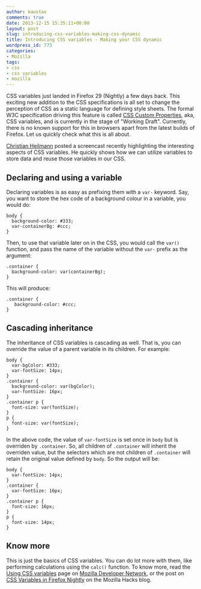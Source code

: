 ```yaml
---
author: kaustav
comments: true
date: 2013-12-15 15:35:11+00:00
layout: post
slug: introducing-css-variables-making-css-dynamic
title: Introducing CSS variables - Making your CSS dynamic
wordpress_id: 773
categories:
- Mozilla
tags:
- css
- css variables
- mozilla
---
```


CSS variables just landed in Firefox 29 (Nightly) a few days back. This exciting new addition to the CSS specifications is all set to change the perception of CSS as a static language for defining style sheets. The formal W3C specification driving this feature is called [CSS Custom Properties](http://www.w3.org/TR/css-variables-1/), aka, CSS variables, and is currently in the stage of "Working Draft". Currently, there is no known support for this in browsers apart from the latest builds of Firefox. Let us quickly check what this is all about.<!-- more -->

[Christian Heilmann](http://christianheilmann.com/) posted a screencast recently highlighting the interesting aspects of CSS variables. He quickly shows how we can utilize variables to store data and reuse those variables in our CSS.





## Declaring and using a variable



Declaring variables is as easy as prefixing them with a `var-` keyword. Say, you want to store the hex code of a background colour in a variable, you would do:


    
    
    body {
      background-color: #333;
      var-containerBg: #ccc;
    }
    



Then, to use that variable later on in the CSS, you would call the `var()` function, and pass the name of the variable without the `var-` prefix as the argument:


    
    
    .container {
      background-color: var(containerBg);
    }
    



This will produce:


    
    
    .container {
       background-color: #ccc;
    }
    





## Cascading inheritance



The inheritance of CSS variables is cascading as well. That is, you can override the value of a parent variable in its children. For example:


    
    
    body {
      var-bgColor: #333;
      var-fontSize: 14px;
    }
    .container {
      background-color: var(bgColor);
      var-fontSize: 16px;
    }
    .container p {
      font-size: var(fontSize);
    }
    p {
      font-size: var(fontSize);
    }
    



In the above code, the value of `var-fontSize` is set once in `body` but is overriden by `.container`. So, all children of `.container` will inherit the overriden value, but the selectors which are not children of `.container` will retain the original value defined by `body`. So the output will be:


    
    
    body {
      var-fontSize: 14px;
    }
    .container {
      var-fontSize: 16px;
    }
    .container p {
      font-size: 16px;
    }
    p {
      font-size: 14px;
    }
    





## Know more



This is just the basics of CSS variables. You can do lot more with them, like performing calculations using the `calc()` function. To know more, read the [Using CSS variables](https://developer.mozilla.org/en-US/docs/Web/CSS/Using_CSS_variables) page on [Mozilla Developer Network](https://developer.mozilla.org/), or the post on [CSS Variables in Firefox Nightly](https://hacks.mozilla.org/2013/12/css-variables-in-firefox-nightly/) on the Mozilla Hacks blog.

